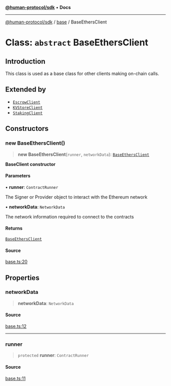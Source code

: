[**@human-protocol/sdk**](../../README.md) • **Docs**

***

[@human-protocol/sdk](../../modules.md) / [base](../README.md) / BaseEthersClient

# Class: `abstract` BaseEthersClient

## Introduction

This class is used as a base class for other clients making on-chain calls.

## Extended by

- [`EscrowClient`](../../escrow/classes/EscrowClient.md)
- [`KVStoreClient`](../../kvstore/classes/KVStoreClient.md)
- [`StakingClient`](../../staking/classes/StakingClient.md)

## Constructors

### new BaseEthersClient()

> **new BaseEthersClient**(`runner`, `networkData`): [`BaseEthersClient`](BaseEthersClient.md)

**BaseClient constructor**

#### Parameters

• **runner**: `ContractRunner`

The Signer or Provider object to interact with the Ethereum network

• **networkData**: `NetworkData`

The network information required to connect to the contracts

#### Returns

[`BaseEthersClient`](BaseEthersClient.md)

#### Source

[base.ts:20](https://github.com/humanprotocol/human-protocol/blob/3079e59cd59b547edc435eec9c75196ff7532363/packages/sdk/typescript/human-protocol-sdk/src/base.ts#L20)

## Properties

### networkData

> **networkData**: `NetworkData`

#### Source

[base.ts:12](https://github.com/humanprotocol/human-protocol/blob/3079e59cd59b547edc435eec9c75196ff7532363/packages/sdk/typescript/human-protocol-sdk/src/base.ts#L12)

***

### runner

> `protected` **runner**: `ContractRunner`

#### Source

[base.ts:11](https://github.com/humanprotocol/human-protocol/blob/3079e59cd59b547edc435eec9c75196ff7532363/packages/sdk/typescript/human-protocol-sdk/src/base.ts#L11)
